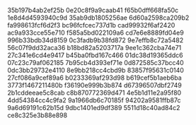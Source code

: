 35b197b4ab2ef25b
0e20c8f9a9caab41
f65b0dff668fa50c
1e8d4d4593940c9d
35ab9db1805256ae
6d60a2598ca209b2
fa998613fcf6d2f3
bc96fcfcec737d1b
cad99932f6af2420
ac9a933cce55e710
f585a5bd022109a6
cd7e6e8889fd04e9
996b33bdb34d8159
0c3fadb9b38fd872
9e7effb8c72a5482
56c07f9dd32aca36
b18bd82a5203717a
9ee1c362cba74e71
27c341e6cd4e9417
b45ba0fbd167c466
01dc38d19365ddc6
07c23c79af062185
7b95cb4d393ef71e
0d872585c37bcc40
0dc3bb29732e4110
8e9bb218cc4cbd9b
83857f95631c0140
27cf086a9cef89a6
b0233369af293d98
b619cef5b1aeb6ba
3773f1467211480b
f36190e999b3b874
d67396507dbf2749
2b1cddeeae5c8cab
c8b870772369d471
4e5b1d11e2a95f80
4dd54384cc4c9fa2
9a1966db6c70185f
94202a9581ffb87c
9a6d69191c62b15d
9dbc1401ed9df389
5511d18c40ad84c2
ce8c325e3b88e898
